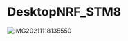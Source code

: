 # DesktopNRF_STM8
![IMG20211118135550](https://user-images.githubusercontent.com/48761198/142909467-f0291b47-8900-43cb-b442-fdf834fca48b.jpg)
